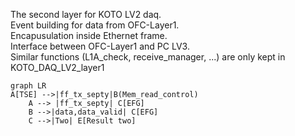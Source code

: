 The second layer for KOTO LV2 daq.\
Event building for data from OFC-Layer1.\
Encapusulation inside Ethernet frame.\
Interface between OFC-Layer1 and PC LV3. \
Similar functions (L1A_check, receive_manager, ...) are only kept in KOTO_DAQ_LV2_layer1

```mermaid
graph LR
A[TSE] -->|ff_tx_septy|B(Mem_read_control)
    A --> |ff_tx_septy| C[EFG]
    B -->|data,data_valid| C[EFG]
    C -->|Two| E[Result two]
```
